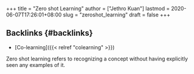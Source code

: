 +++
title = "Zero shot Learning"
author = ["Jethro Kuan"]
lastmod = 2020-06-07T17:26:01+08:00
slug = "zeroshot_learning"
draft = false
+++

## Backlinks {#backlinks}

- [Co-learning]({{< relref "colearning" >}})

Zero shot learning refers to recognizing a concept without having explicitly
seen any examples of it.
